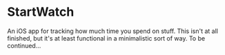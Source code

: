 # StartWatch
An iOS app for tracking how much time you spend on stuff. This isn't at all finished, but it's at least functional in a minimalistic sort of way. To be continued...
